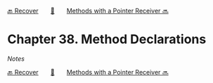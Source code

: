 [🔙 Recover][previous-chapter]&nbsp;&nbsp;&nbsp;&nbsp;&nbsp;&nbsp;&nbsp;[🏡][readme]&nbsp;&nbsp;&nbsp;&nbsp;&nbsp;&nbsp;&nbsp;[Methods with a Pointer Receiver 🔜][upcoming-chapter]

# Chapter 38. Method Declarations

_Notes_

[🔙 Recover][previous-chapter]&nbsp;&nbsp;&nbsp;&nbsp;&nbsp;&nbsp;&nbsp;[🏡][readme]&nbsp;&nbsp;&nbsp;&nbsp;&nbsp;&nbsp;&nbsp;[Methods with a Pointer Receiver 🔜][upcoming-chapter]

[readme]: README.md
[previous-chapter]: ch037-recover.md
[upcoming-chapter]: ch039-methods-with-a-pointer-receiver.md